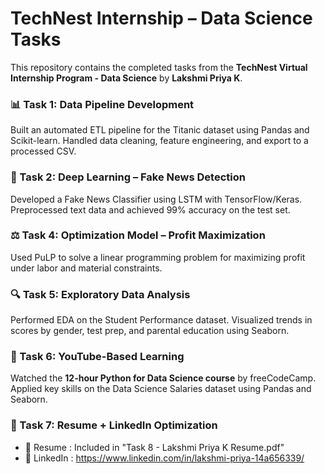 # TechNest Internship – Data Science Tasks

This repository contains the completed tasks from the **TechNest Virtual Internship Program - Data Science** by **Lakshmi Priya K**.

### 📊 Task 1: Data Pipeline Development  
Built an automated ETL pipeline for the Titanic dataset using Pandas and Scikit-learn. Handled data cleaning, feature engineering, and export to a processed CSV.

### 🧠 Task 2: Deep Learning – Fake News Detection  
Developed a Fake News Classifier using LSTM with TensorFlow/Keras. Preprocessed text data and achieved 99% accuracy on the test set.

### ⚖ Task 4: Optimization Model – Profit Maximization  
Used PuLP to solve a linear programming problem for maximizing profit under labor and material constraints.

### 🔍 Task 5: Exploratory Data Analysis  
Performed EDA on the Student Performance dataset. Visualized trends in scores by gender, test prep, and parental education using Seaborn.

### 🎥 Task 6: YouTube-Based Learning  
Watched the **12-hour Python for Data Science course** by freeCodeCamp. Applied key skills on the Data Science Salaries dataset using Pandas and Seaborn.

### 📄 Task 7: Resume + LinkedIn Optimization  
- 🧾 Resume : Included in "Task 8 - Lakshmi Priya K Resume.pdf"  
- 🔗 LinkedIn : https://www.linkedin.com/in/lakshmi-priya-14a656339/


